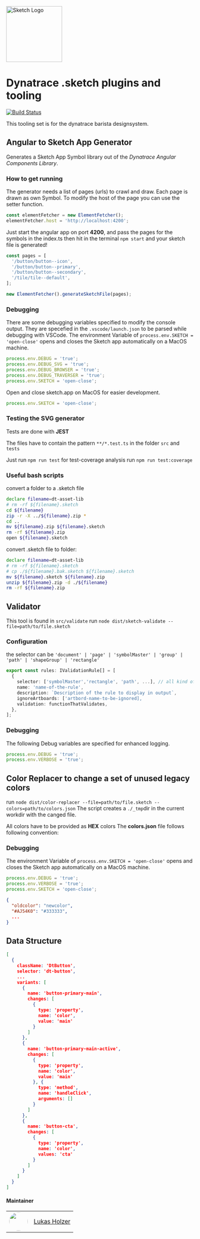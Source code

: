 <img src="https://cdn.worldvectorlogo.com/logos/sketch-1.svg" alt="Sketch Logo" width="150"/>

# Dynatrace .sketch plugins and tooling

[![Build Status](https://webkins.lab.dynatrace.org/job/barista/job/sketch-generator/job/master/badge/icon)](https://webkins.lab.dynatrace.org/job/barista/job/sketch-generator/job/master/)

This tooling set is for the dynatrace barista designsystem.

## Angular to Sketch App Generator

Generates a Sketch App Symbol library out of the *Dynatrace Angular Components Library*.

### How to get running

The generator needs a list of pages (urls) to crawl and draw.
Each page is drawn as own Symbol.
To modify the host of the page you can use the setter function.

``` typescript
const elementFetcher = new ElementFetcher();
elementFetcher.host = 'http://localhost:4200';
```

Just start the angular app on port **4200**, and pass the pages for the symbols in the index.ts
then hit in the terminal `npm start` and your sketch file is generated!

```typescript
const pages = [
  '/button/button--icon',
  '/button/button--primary',
  '/button/button--secondary',
  '/tile/tile--default',
];

new ElementFetcher().generateSketchFile(pages);
```

### Debugging

There are some debugging variables specified to modify the console output.
They are specefied in the `.vscode/launch.json` to be parsed while debugging with VSCode.
The environment Variable of `process.env.SKETCH = 'open-close'` opens and closes the Sketch app automatically on a MacOS machine.

``` javascript
process.env.DEBUG = 'true';
process.env.DEBUG_SVG = 'true';
process.env.DEBUG_BROWSER = 'true';
process.env.DEBUG_TRAVERSER = 'true';
process.env.SKETCH = 'open-close';
```

Open and close sketch.app on MacOS for easier development.

``` javascript
process.env.SKETCH = 'open-close';
```

### Testing the SVG generator

Tests are done with **JEST**

The files have to contain the pattern `**/*.test.ts` in the folder `src` and `tests`

Just run `npm run test`
for test-coverage analysis run `npm run test:coverage`

### Useful bash scripts

convert a folder to a .sketch file

``` bash
declare filename=dt-asset-lib
# rm -rf ${filename}.sketch
cd ${filename}
zip -r -X ../${filename}.zip *
cd ..
mv ${filename}.zip ${filename}.sketch
rm -rf ${filename}.zip
open ${filename}.sketch

```

convert .sketch file to folder:

``` bash
declare filename=dt-asset-lib
# rm -rf ${filename}.sketch
# cp ./${filename}.bak.sketch ${filename}.sketch
mv ${filename}.sketch ${filename}.zip
unzip ${filename}.zip -d ./${filename}
rm -rf ${filename}.zip
```

## Validator

This tool is found in `src/validate`
run `node dist/sketch-validate --file=path/to/file.sketch`

### Configuration

the selector can be `'document' | 'page' | 'symbolMaster' | 'group' | 'path' | 'shapeGroup' | 'rectangle'`

``` typescript
export const rules: IValidationRule[] = [
  {
    selector: ['symbolMaster','rectangle', 'path', ...], // all kind of sketch instances
    name: 'name-of-the-rule',
    description: `Description of the rule to display in output`,
    ignoreArtboards: ['artbord-name-to-be-ignored],
    validation: functionThatValidates,
  },
];
```

### Debugging

The following Debug variables are specified for enhanced logging.

``` javascript
process.env.DEBUG = 'true';
process.env.VERBOSE = 'true';
```

## Color Replacer to change a set of unused legacy colors

run `node dist/color-replacer --file=path/to/file.sketch --colors=path/to/colors.json`
The script creates a `./_tmp`dir in the current workdir with the canged file.

All colors have to be provided as **HEX** colors
The **colors.json** file follows following convention:

### Debugging 

The environment Variable of `process.env.SKETCH = 'open-close'` opens and closes the Sketch app automatically on a MacOS machine.

``` javascript
process.env.DEBUG = 'true';
process.env.VERBOSE = 'true';
process.env.SKETCH = 'open-close';
```

```json
{
  "oldcolor": "newcolor",
  "#AJ54K0": "#333333",
  ...
}
```

## Data Structure

```json
[
  {
    className: 'DtButton',
    selector: 'dt-button',
    ...
    variants: [
      {
        name: 'button-primary-main',
        changes: [
          {
            type: 'property',
            name: 'color',
            value: 'main'
          }
        ]
      },
      {
        name: 'button-primary-main-active',
        changes: [
          {
            type: 'property',
            name: 'color',
            value: 'main'
          }, {
            type: 'method',
            name: 'handleClick',
            arguments: []
          }
        ]
      },
      {
        name: 'button-cta',
        changes: [
          {
            type: 'property',
            name: 'color',
            values: 'cta'
          }
        ]
      }
    ]
  }
]
```

#### Maintainer

<table>
  <tr>
    <td style="width: 50px; height: 50px;">
      <img src="https://dev-jira.dynatrace.org/secure/useravatar?&ownerId=lukas.holzer" style="border-radius: 50%; width: 100%;">
    </td>
    <td style="line-height: 50px;"><a href="mailto:lukas.holzer@dynatrace.com">Lukas Holzer</a></td>
  </tr>
</table>
